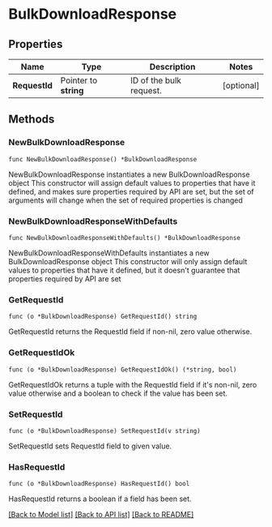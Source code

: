 # BulkDownloadResponse

## Properties

Name | Type | Description | Notes
------------ | ------------- | ------------- | -------------
**RequestId** | Pointer to **string** | ID of the bulk request. | [optional] 

## Methods

### NewBulkDownloadResponse

`func NewBulkDownloadResponse() *BulkDownloadResponse`

NewBulkDownloadResponse instantiates a new BulkDownloadResponse object
This constructor will assign default values to properties that have it defined,
and makes sure properties required by API are set, but the set of arguments
will change when the set of required properties is changed

### NewBulkDownloadResponseWithDefaults

`func NewBulkDownloadResponseWithDefaults() *BulkDownloadResponse`

NewBulkDownloadResponseWithDefaults instantiates a new BulkDownloadResponse object
This constructor will only assign default values to properties that have it defined,
but it doesn't guarantee that properties required by API are set

### GetRequestId

`func (o *BulkDownloadResponse) GetRequestId() string`

GetRequestId returns the RequestId field if non-nil, zero value otherwise.

### GetRequestIdOk

`func (o *BulkDownloadResponse) GetRequestIdOk() (*string, bool)`

GetRequestIdOk returns a tuple with the RequestId field if it's non-nil, zero value otherwise
and a boolean to check if the value has been set.

### SetRequestId

`func (o *BulkDownloadResponse) SetRequestId(v string)`

SetRequestId sets RequestId field to given value.

### HasRequestId

`func (o *BulkDownloadResponse) HasRequestId() bool`

HasRequestId returns a boolean if a field has been set.


[[Back to Model list]](../README.md#documentation-for-models) [[Back to API list]](../README.md#documentation-for-api-endpoints) [[Back to README]](../README.md)


